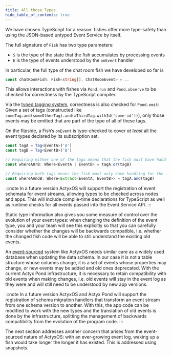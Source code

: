 ```yaml
---
title: All those Types
hide_table_of_contents: true
---
```


We have chosen TypeScript for a reason: fishes offer more type-safety than using the JSON-based untyped Event Service by itself.

The full signature of `Fish` has two type parameters:

- `S` is the type of the state that the fish accumulates by processing events
- `E` is the type of events understood by the `onEvent` handler

In particular, the full type of the chat room fish we have developed so far is

```typescript
const chatRoomFish: Fish<string[], ChatRoomEvent> = ..
```

This allows interactions with fishes via `Pond.run` and `Pond.observe` to be checked for correctness
by the TypeScript compiler.

Via the [typed tagging system](typed-tags), correctness is also checked for `Pond.emit`: Given a set
of tags (constructed like `someTag.and(someOtherTag).and(aThirdTag.withId('some-id'))`), only those
events may be emitted that are part of the type of all of these tags.

On the flipside, a Fish’s `onEvent` is type-checked to cover _at least_ all the event types declared
by its subscription set.
```typescript
const tagA = Tag<EventA>('A')
const tagB = Tag<EventB>('B')

// Requiring either one of the tags means that the fish must have handling for the complete set
const whereAOrB: Where<EventA | EventB> = tagA.or(tagB)

// Requiring both tags means the fish must only have handling for the intersection of their types
const whereAAndB: Where<Extract<EventA, EventB>> = tagA.and(tagB)
```

:::note
In a future version ActyxOS will support the registration of event schemata for event streams, allowing types to be checked across nodes and apps. This will include compile-time declarations for TypeScript as well as runtime checks for all events passed into the Event Service API.
:::

Static type information also gives you some measure of control over the evolution of your event types:
when changing the definition of the event type, you and your team will see this explicitly so that you can carefully consider whether the changes will be backwards compatible, i.e. whether the changed fish code will be able to still understand the existing old events.

An [event-sourced](https://martinfowler.com/eaaDev/EventSourcing.html) system like ActyxOS needs similar care as a widely used database when updating the data schema.
In our case it is not a table structure whose columns change, it is a set of events whose properties may change, or new events may be added and old ones deprecated.
With the current Actyx Pond infrastructure, it is necessary to retain compatibility with old events when making changes, i.e. old events will stay in the event log as they were and will still need to be understood by new app versions.

:::note
In a future version ActyxOS and Actyx Pond will support the registration of schema migration handlers that transform an event stream from one schema version to another. With this, the app code can be modified to work with the new types and the translation of old events is done by the infrastructure, splitting the management of backwards compatibility from the evolution of the program code.
:::

The next section addresses another concern that arises from the event-sourced nature of ActyxOS:
with an ever-growing event log, waking up a fish would take longer the longer it has existed.
This is addressed using snapshots.
